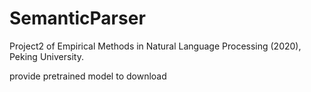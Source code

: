 # SemanticParser
Project2 of Empirical Methods in Natural Language Processing (2020), Peking University.

provide pretrained model to download